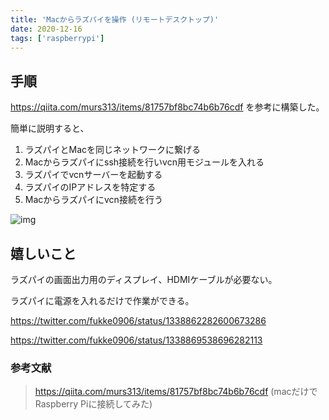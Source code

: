 ```yaml
---
title: 'Macからラズパイを操作 (リモートデスクトップ)'
date: 2020-12-16
tags: ['raspberrypi']
---
```


## 手順

https://qiita.com/murs313/items/81757bf8bc74b6b76cdf を参考に構築した。

簡単に説明すると、

1. ラズパイとMacを同じネットワークに繋げる
2. Macからラズパイにssh接続を行いvcn用モジュールを入れる
3. ラズパイでvcnサーバーを起動する
4. ラズパイのIPアドレスを特定する
5. Macからラズパイにvcn接続を行う

![img](https://i.gyazo.com/58035c0b03bc1ca30a732fcb4e8e485f.jpg)

## 嬉しいこと

ラズパイの画面出力用のディスプレイ、HDMIケーブルが必要ない。

ラズパイに電源を入れるだけで作業ができる。

https://twitter.com/fukke0906/status/1338862282600673286

https://twitter.com/fukke0906/status/1338869538696282113

### 参考文献

> https://qiita.com/murs313/items/81757bf8bc74b6b76cdf (macだけでRaspberry Piに接続してみた)

